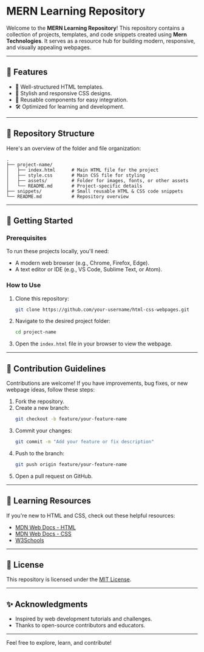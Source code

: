 # MERN Learning Repository

Welcome to the **MERN Learning Repository**! This repository contains a collection of projects, templates, and code snippets created using **Mern Technologies**. It serves as a resource hub for building modern, responsive, and visually appealing webpages.

---

## 🌟 Features

- 📜 Well-structured HTML templates.
- 🎨 Stylish and responsive CSS designs.
- 🧩 Reusable components for easy integration.
- 🛠️ Optimized for learning and development.

---

## 📂 Repository Structure

Here's an overview of the folder and file organization:

```
.
├── project-name/
│   ├── index.html      # Main HTML file for the project
│   ├── style.css       # Main CSS file for styling
│   ├── assets/         # Folder for images, fonts, or other assets
│   └── README.md       # Project-specific details
├── snippets/           # Small reusable HTML & CSS code snippets
└── README.md           # Repository overview
```

---

## 🚀 Getting Started

### Prerequisites

To run these projects locally, you'll need:

- A modern web browser (e.g., Chrome, Firefox, Edge).
- A text editor or IDE (e.g., VS Code, Sublime Text, or Atom).

### How to Use

1. Clone this repository:
   ```bash
   git clone https://github.com/your-username/html-css-webpages.git
   ```
2. Navigate to the desired project folder:
   ```bash
   cd project-name
   ```
3. Open the `index.html` file in your browser to view the webpage.

---

## 📜 Contribution Guidelines

Contributions are welcome! If you have improvements, bug fixes, or new webpage ideas, follow these steps:

1. Fork the repository.
2. Create a new branch:
   ```bash
   git checkout -b feature/your-feature-name
   ```
3. Commit your changes:
   ```bash
   git commit -m "Add your feature or fix description"
   ```
4. Push to the branch:
   ```bash
   git push origin feature/your-feature-name
   ```
5. Open a pull request on GitHub.

---


## 📖 Learning Resources

If you're new to HTML and CSS, check out these helpful resources:

- [MDN Web Docs - HTML](https://developer.mozilla.org/en-US/docs/Web/HTML)
- [MDN Web Docs - CSS](https://developer.mozilla.org/en-US/docs/Web/CSS)
- [W3Schools](https://www.w3schools.com/)

---

## 📄 License

This repository is licensed under the [MIT License](LICENSE).

---

## ✨ Acknowledgments

- Inspired by web development tutorials and challenges.
- Thanks to open-source contributors and educators.

---

Feel free to explore, learn, and contribute!

